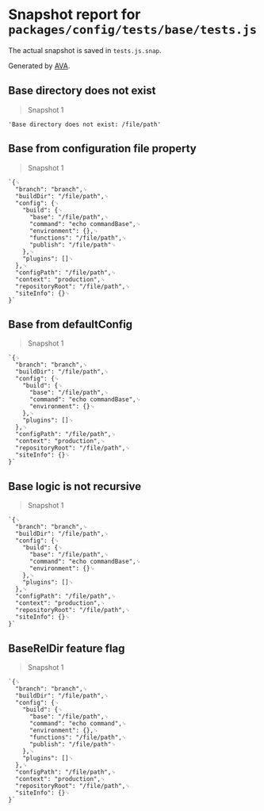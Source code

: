 # Snapshot report for `packages/config/tests/base/tests.js`

The actual snapshot is saved in `tests.js.snap`.

Generated by [AVA](https://ava.li).

## Base directory does not exist

> Snapshot 1

    'Base directory does not exist: /file/path'

## Base from configuration file property

> Snapshot 1

    `{␊
      "branch": "branch",␊
      "buildDir": "/file/path",␊
      "config": {␊
        "build": {␊
          "base": "/file/path",␊
          "command": "echo commandBase",␊
          "environment": {},␊
          "functions": "/file/path",␊
          "publish": "/file/path"␊
        },␊
        "plugins": []␊
      },␊
      "configPath": "/file/path",␊
      "context": "production",␊
      "repositoryRoot": "/file/path",␊
      "siteInfo": {}␊
    }`

## Base from defaultConfig

> Snapshot 1

    `{␊
      "branch": "branch",␊
      "buildDir": "/file/path",␊
      "config": {␊
        "build": {␊
          "base": "/file/path",␊
          "command": "echo commandBase",␊
          "environment": {}␊
        },␊
        "plugins": []␊
      },␊
      "configPath": "/file/path",␊
      "context": "production",␊
      "repositoryRoot": "/file/path",␊
      "siteInfo": {}␊
    }`

## Base logic is not recursive

> Snapshot 1

    `{␊
      "branch": "branch",␊
      "buildDir": "/file/path",␊
      "config": {␊
        "build": {␊
          "base": "/file/path",␊
          "command": "echo commandBase",␊
          "environment": {}␊
        },␊
        "plugins": []␊
      },␊
      "configPath": "/file/path",␊
      "context": "production",␊
      "repositoryRoot": "/file/path",␊
      "siteInfo": {}␊
    }`

## BaseRelDir feature flag

> Snapshot 1

    `{␊
      "branch": "branch",␊
      "buildDir": "/file/path",␊
      "config": {␊
        "build": {␊
          "base": "/file/path",␊
          "command": "echo command",␊
          "environment": {},␊
          "functions": "/file/path",␊
          "publish": "/file/path"␊
        },␊
        "plugins": []␊
      },␊
      "configPath": "/file/path",␊
      "context": "production",␊
      "repositoryRoot": "/file/path",␊
      "siteInfo": {}␊
    }`
